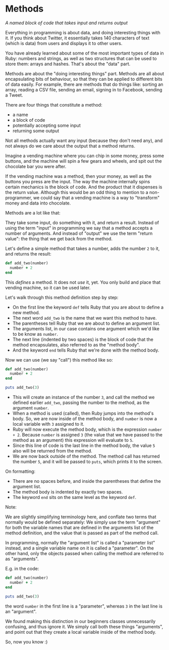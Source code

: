 # Methods

*A named block of code that takes input and returns output*

Everything in programming is about data, and doing interesting things with it.
If you think about Twitter, it essentially takes 140 characters of text
(which is data) from users and displays it to other users.

You have already learned about some of the most important types of data in
Ruby: numbers and strings, as well as two structures that can be used to store
them: arrays and hashes. That's about the "data" part.

Methods are about the "doing interesting things" part. Methods are all about
encapsulating bits of behaviour, so that they can be applied to different
bits of data easily. For example, there are methods that do things like: sorting an
array, reading a CSV file, sending an email, signing in to Facebook, sending
a Tweet.

There are four things that constitute a method:

* a name
* a block of code
* potentially accepting some input
* returning some output

Not all methods actually want any input (because they don't need any), and not
always do we care about the output that a method returns.

Imagine a vending machine where you can chip in some money, press some buttons,
and the machine will spin a few gears and wheels, and spit out the chocolate
bar you were after.

If the vending machine was a method, then your money, as well as the buttons
you press are the input. The way the machine internally spins certain mechanics
is the block of code. And the product that it dispenses is the return value.
Although this would be an odd thing to mention to a non-programmer, we could
say that a vending machine is a way to "transform" money and data into
chocolate.

Methods are a lot like that:

They take some input, do something with it, and return a result. Instead of
using the term "input" in programming we say that a method accepts a number of
arguments. And instead of "output" we use the term "return value": the thing
that we get back from the method.

Let's define a simple method that takes a number, adds the number `2` to it,
and returns the result:

```ruby
def add_two(number)
  number + 2
end
```

This *defines* a method. It does not *use* it, yet. You only build and place
that vending machine, so it can be used later.

Let's walk through this method definition step by step:

* On the first line the keyword `def` tells Ruby that you are about to define a
  new method.
* The next word `add_two` is the name that we want this method to have.
* The parentheses tell Ruby that we are about to define an argument list.
* The arguments list, in our case contains one argument which we'd like to be
  know as `number`.
* The next line (indented by two spaces) is the block of code that the
  method encapsulates, also referred to as the "method body".
* And the keyword `end` tells Ruby that we're done with the method body.

Now we can use (we say "call") this method like so:

```ruby
def add_two(number)
  number + 2
end

puts add_two(3)
```

* This will create an instance of the number `3`, and call the method we
  defined earlier `add_two`, passing the number to the method, as the argument
  `number`.
* When a method is used (called), then Ruby jumps into the method's body.
  So, we are now inside of the method body, and `number` is now a local
  variable with `3` assigned to it.
* Ruby will now execute the method body, which is the expression `number + 2`.
  Because `number` is assigned `3` (the value that we have passed to the method
  as an argument) this expression will evaluate to `5`.
* Since this line of code is the last line in the method body, the value `5`
  also will be returned from the method.
* We are now back outside of the method. The method call has returned the
  number `5`, and it will be passed to `puts`, which prints it to the screen.

On formatting:

* There are no spaces before, and inside the parentheses that define the
  argument list.
* The method body is indented by exactly two spaces.
* The keyword `end` sits on the same level as the keyword `def`.

Note:

We are slightly simplifying terminology here, and conflate two terms that
normally would be defined separately: We simply use the term "argument"
for both the variable names that are defined in the arguments list of the
method definition, and the value that is passed as part of the method call.

In programming, normally the "argument list" is called a "parameter list"
instead, and a single variable name on it is called a "parameter". On the
other hand, only the objects passed when calling the method are referred
to as "arguments".

E.g. in the code:

```ruby
def add_two(number)
  number + 2
end

puts add_two(3)
```

the word `number` in the first line is a "parameter", whereas `3` in the
last line is an "argument".

We found making this distinction in our beginners classes unnecessarily
confusing, and thus ignore it. We simply call both these things "arguments",
and point out that they create a local variable inside of the method body.

So, now you know :)
